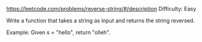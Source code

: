https://leetcode.com/problems/reverse-string/#/description
Difficulty: Easy

Write a function that takes a string as input and returns the string reversed.

Example:
Given s = "hello", return "olleh".